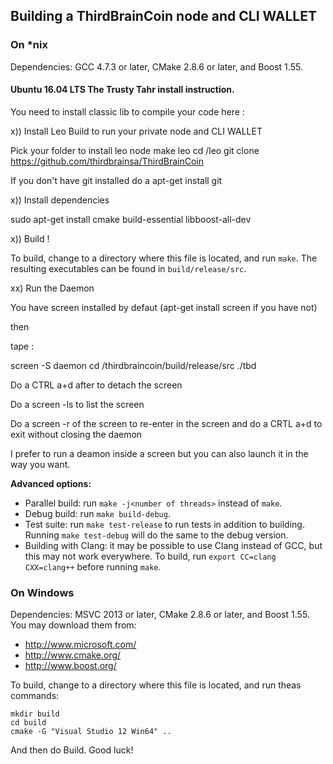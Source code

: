 ## Building a ThirdBrainCoin node and CLI WALLET 

### On *nix

Dependencies: GCC 4.7.3 or later, CMake 2.8.6 or later, and Boost 1.55.

#### Ubuntu 16.04 LTS The Trusty Tahr install instruction.

You need to install classic lib to compile your code here :

x)) Install Leo Build to run your private node and CLI WALLET

Pick your folder to install leo node
make leo
cd /leo
git clone https://github.com/thirdbrainsa/ThirdBrainCoin

If you don't have git installed do a apt-get install git

x)) Install dependencies

sudo apt-get install cmake build-essential libboost-all-dev 

x)) Build !

To build, change to a directory where this file is located, and run `make`. The resulting executables can be found in `build/release/src`.

xx) Run the Daemon

You have screen installed by defaut (apt-get install screen if you have not)

then 

tape :

screen -S daemon
cd /thirdbraincoin/build/release/src
./tbd

Do a CTRL a+d after to detach the screen

Do a screen -ls to list the screen

Do a screen -r <ID> of the screen to re-enter in the screen and do a CRTL a+d to exit without closing the daemon
  
I prefer to run a deamon inside a screen but you can also launch it in the way you want.

**Advanced options:**

* Parallel build: run `make -j<number of threads>` instead of `make`.
* Debug build: run `make build-debug`.
* Test suite: run `make test-release` to run tests in addition to building. Running `make test-debug` will do the same to the debug version.
* Building with Clang: it may be possible to use Clang instead of GCC, but this may not work everywhere. To build, run `export CC=clang CXX=clang++` before running `make`.

### On Windows
Dependencies: MSVC 2013 or later, CMake 2.8.6 or later, and Boost 1.55. You may download them from:

* http://www.microsoft.com/
* http://www.cmake.org/
* http://www.boost.org/

To build, change to a directory where this file is located, and run theas commands: 
```
mkdir build
cd build
cmake -G "Visual Studio 12 Win64" ..
```

And then do Build.
Good luck!
